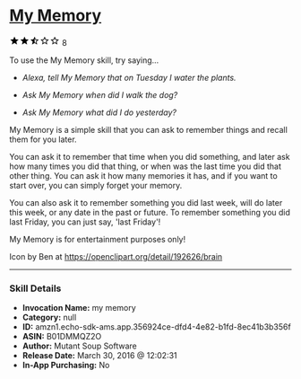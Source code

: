 # [My Memory](http://alexa.amazon.com/#skills/amzn1.echo-sdk-ams.app.356924ce-dfd4-4e82-b1fd-8ec41b3b356f)
![2.3 stars](../../images/ic_star_black_18dp_1x.png)![2.3 stars](../../images/ic_star_black_18dp_1x.png)![2.3 stars](../../images/ic_star_half_black_18dp_1x.png)![2.3 stars](../../images/ic_star_border_black_18dp_1x.png)![2.3 stars](../../images/ic_star_border_black_18dp_1x.png) 8

To use the My Memory skill, try saying...

* *Alexa, tell My Memory that on Tuesday I water the plants.*

* *Ask My Memory when did I walk the dog?*

* *Ask My Memory what did I do yesterday?*

My Memory is a simple skill that you can ask to remember things and recall them for you later.

You can ask it to remember that time when you did something, and later ask how many times you did that thing, or when was the last time you did that other thing. You can ask it how many memories it has, and if you want to start over, you can simply forget your memory.

You can also ask it to remember something you did last week, will do later this week, or any date in the past or future. To remember something you did last Friday, you can just say, 'last Friday'!

My Memory is for entertainment purposes only!

Icon by Ben at https://openclipart.org/detail/192626/brain

***

### Skill Details

* **Invocation Name:** my memory
* **Category:** null
* **ID:** amzn1.echo-sdk-ams.app.356924ce-dfd4-4e82-b1fd-8ec41b3b356f
* **ASIN:** B01DMMQZ2O
* **Author:** Mutant Soup Software
* **Release Date:** March 30, 2016 @ 12:02:31
* **In-App Purchasing:** No
